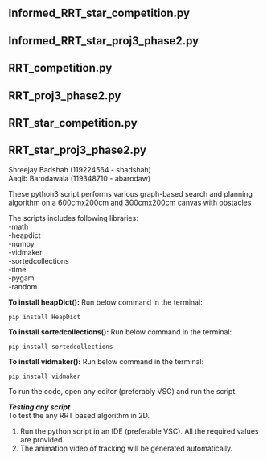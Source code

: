 ## Informed_RRT_star_competition.py
## Informed_RRT_star_proj3_phase2.py
## RRT_competition.py
## RRT_proj3_phase2.py
## RRT_star_competition.py
## RRT_star_proj3_phase2.py

Shreejay Badshah (119224564 - sbadshah)\
Aaqib Barodawala (119348710 - abarodaw)

These python3 script performs various graph-based search and planning algorithm on a 600cmx200cm and 300cmx200cm canvas with obstacles

The scripts includes following libraries:\
-math\
-heapdict\
-numpy\
-vidmaker\
-sortedcollections\
-time\
-pygam\
-random

**To install heapDict():**
Run below command in the terminal:
```
pip install HeapDict
```

**To install sortedcollections():**
Run below command in the terminal:
```
pip install sortedcollections
```

**To install vidmaker():**
Run below command in the terminal:
```
pip install vidmaker
```

To run the code, open any editor (preferably VSC) and run the script.

***Testing any script***\
To test the any RRT based algorithm in 2D.
1. Run the python script in an IDE (preferable VSC). All the required values are provided. 
6. The animation video of tracking will be generated automatically.

```


